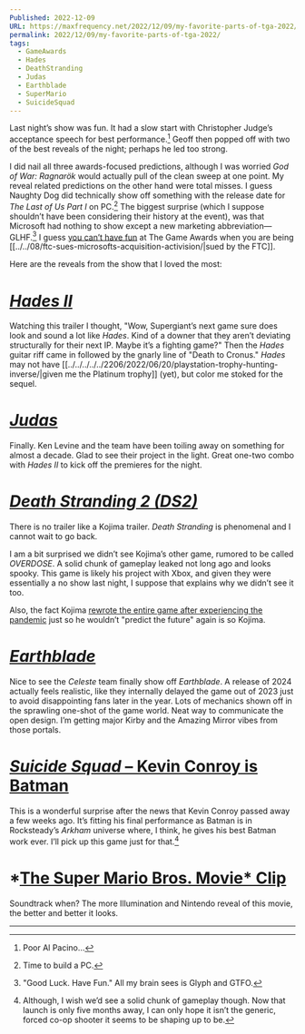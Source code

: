 ```yaml
---
Published: 2022-12-09
URL: https://maxfrequency.net/2022/12/09/my-favorite-parts-of-tga-2022/
permalink: 2022/12/09/my-favorite-parts-of-tga-2022/
tags:
  - GameAwards
  - Hades
  - DeathStranding
  - Judas
  - Earthblade
  - SuperMario
  - SuicideSquad
---
```

Last night’s show was fun. It had a slow start with Christopher Judge’s acceptance speech for best performance.[^1] Geoff then popped off with two of the best reveals of the night; perhaps he led too strong.

I did nail all three awards-focused predictions, although I was worried *God of War: Ragnarök* would actually pull of the clean sweep at one point. My reveal related predictions on the other hand were total misses. I guess Naughty Dog did technically show off something with the release date for *The Last of Us Part I* on PC.[^2] The biggest surprise (which I suppose shouldn’t have been considering their history at the event), was that Microsoft had nothing to show except a new marketing abbreviation—GLHF.[^3] I guess [you can’t have fun](https://twitter.com/ethangach/status/1601019987195441152) at The Game Awards when you are being [[../../08/ftc-sues-microsofts-acquisition-activision/|sued by the FTC]].

Here are the reveals from the show that I loved the most:
# *[Hades II](https://youtu.be/l-iHDj3EwdI)*

Watching this trailer I thought, "Wow, Supergiant’s next game sure does look and sound a lot like *Hades*. Kind of a downer that they aren’t deviating structurally for their next IP. Maybe it’s a fighting game?" Then the *Hades* guitar riff came in followed by the gnarly line of "Death to Cronus." *Hades* may not have [[../../../../../2206/2022/06/20/playstation-trophy-hunting-inverse/|given me the Platinum trophy]] (yet), but color me stoked for the sequel.
# *[Judas](https://youtu.be/FoLJ4HgWqw4)*

Finally. Ken Levine and the team have been toiling away on something for almost a decade. Glad to see their project in the light. Great one-two combo with *Hades II* to kick off the premieres for the night.
# *[Death Stranding 2 (DS2)](https://youtu.be/Tr2yB93pIGw)*

There is no trailer like a Kojima trailer. *Death Stranding* is phenomenal and I cannot wait to go back.

I am a bit surprised we didn’t see Kojima’s other game, rumored to be called *OVERDOSE*. A solid chunk of gameplay leaked not long ago and looks spooky. This game is likely his project with Xbox, and given they were essentially a no show last night, I suppose that explains why we didn’t see it too.

Also, the fact Kojima [rewrote the entire game after experiencing the pandemic](https://youtube.com/watch?v=iAB___ZxgmM&t=317) just so he wouldn’t "predict the future" again is so Kojima.
# *[Earthblade](https://youtu.be/wafFds3Ppb0)*

Nice to see the *Celeste* team finally show off *Earthblade*. A release of 2024 actually feels realistic, like they internally delayed the game out of 2023 just to avoid disappointing fans later in the year. Lots of mechanics shown off in the sprawling one-shot of the game world. Neat way to communicate the open design. I’m getting major Kirby and the Amazing Mirror vibes from those portals.
# [*Suicide Squad* – Kevin Conroy is Batman](https://youtu.be/tKnTLQM-rcw)

This is a wonderful surprise after the news that Kevin Conroy passed away a few weeks ago. It’s fitting his final performance as Batman is in Rocksteady’s *Arkham* universe where, I think, he gives his best Batman work ever. I’ll pick up this game just for that.[^4]
# *[The Super Mario Bros. Movie* Clip](https://youtu.be/e-3sYL7vJTQ)

Soundtrack when? The more Illumination and Nintendo reveal of this movie, the better and better it looks.

---
[^1]: Poor Al Pacino…
[^2]: Time to build a PC.
[^3]: "Good Luck. Have Fun." All my brain sees is Glyph and GTFO.
[^4]: Although, I wish we’d see a solid chunk of gameplay though. Now that launch is only five months away, I can only hope it isn’t the generic, forced co-op shooter it seems to be shaping up to be.